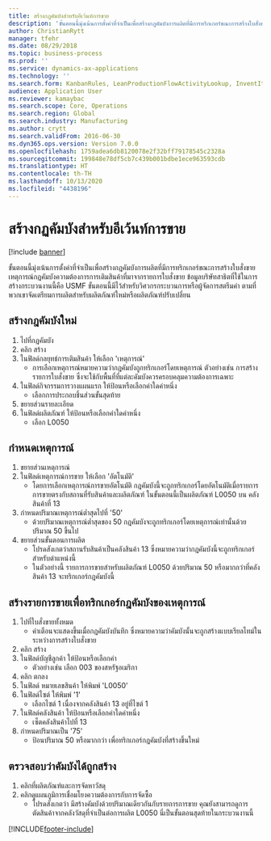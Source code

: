 ```yaml
---
title: สร้างกฏคัมบังสำหรับอีเว้นท์การขาย
description: 'ขั้นตอนนี้มุ่งเน้นการตั้งค่าที่จำเป็นเพื่อสร้างกฎคัมบังการผลิตที่มีการทริกเกอร์ขณะการสร้างใบสั่งขาย '
author: ChristianRytt
manager: tfehr
ms.date: 08/29/2018
ms.topic: business-process
ms.prod: ''
ms.service: dynamics-ax-applications
ms.technology: ''
ms.search.form: KanbanRules, LeanProductionFlowActivityLookup, InventItemIdLookupSimple, SalesTableListPage, SalesCreateOrder, SalesTable, LeanPeggingTree
audience: Application User
ms.reviewer: kamaybac
ms.search.scope: Core, Operations
ms.search.region: Global
ms.search.industry: Manufacturing
ms.author: crytt
ms.search.validFrom: 2016-06-30
ms.dyn365.ops.version: Version 7.0.0
ms.openlocfilehash: 1759adea6db8120078e2f32bff79178545c2328a
ms.sourcegitcommit: 199848e78df5cb7c439b001bdbe1ece963593cdb
ms.translationtype: HT
ms.contentlocale: th-TH
ms.lasthandoff: 10/13/2020
ms.locfileid: "4438196"
---
```

# <a name="create-a-sales-event-kanban-rule"></a>สร้างกฏคัมบังสำหรับอีเว้นท์การขาย

[!include [banner](../../includes/banner.md)]

ขั้นตอนนี้มุ่งเน้นการตั้งค่าที่จำเป็นเพื่อสร้างกฎคัมบังการผลิตที่มีการทริกเกอร์ขณะการสร้างใบสั่งขาย  เหตุการณ์กฎคัมบังความต้องการการเติมสินค้าที่มาจากรายการใบสั่งขาย  ข้อมูลบริษัทสาธิตที่ใช้ในการสร้างกระบวนงานนี้คือ USMF ขั้นตอนนี้มีไว้สำหรับวิศวกรกระบวนการหรือผู้จัดการสตรีมค่า ตามที่พวกเขาจัดเตรียมการผลิตสำหรับผลิตภัณฑ์ใหม่หรือผลิตภัณฑ์ปรับเปลี่ยน




## <a name="create-a-new-kanban-rule"></a>สร้างกฎคัมบังใหม่
1. ไปที่กฎคัมบัง
2. คลิก สร้าง
3. ในฟิลด์กลยุทธ์การเติมสินค้า ให้เลือก 'เหตุการณ์'
    * การเลือกเหตุการณ์หมายความว่ากฎคัมบังถูกทริกเกอร์โดยเหตุการณ์ ตัวอย่างเช่น การสร้างรายการใบสั่งขาย    ซึ่งจะใช้กับพื้นที่ที่แต่ละคัมบังควรครอบคลุมความต้องการเฉพาะ  
4. ในฟิลด์กิจกรรมการวางแผนแรก ให้ป้อนหรือเลือกค่าใดค่าหนึ่ง
    * เลือกการประกอบชิ้นส่วนขั้นสุดท้าย  
5. ขยายส่วนรายละเอียด 
6. ในฟิลด์ผลิตภัณฑ์ ให้ป้อนหรือเลือกค่าใดค่าหนึ่ง
    * เลือก L0050  

## <a name="define-an-event"></a>กำหนดเหตุการณ์
1. ขยายส่วนเหตุการณ์
2. ในฟิลด์เหตุการณ์การขาย ให้เลือก 'อัตโนมัติ'
    * โดยการเลือกเหตุการณ์การขายอัตโนมัติ กฎคัมบังนี้จะถูกทริกเกอร์โดยอัตโนมัติเมื่อรายการการขายตรงกับสถานที่รับสินค้าและผลิตภัณฑ์  ในขั้นตอนนี้เป็นผลิตภัณฑ์ L0050 บน คลังสินค้าที่ 13  
3. กำหนดปริมาณเหตุการณ์ต่ำสุดไปที่ '50'
    * ด้วยปริมาณเหตุการณ์ต่ำสุดของ 50 กฎคัมบังจะถูกทริกเกอร์โดยเหตุการณ์เท่านั้นด้วยปริมาณ 50 ขึ้นไป  
4. ขยายส่วนขั้นตอนการผลิต
    * โปรดสังเกตว่าสถานรับสินค้าเป็นคลังสินค้า 13 ซึ่งหมายความว่ากฎคัมบังนี้จะถูกทริกเกอร์สำหรับตำแหน่งนี้  
    * ในตัวอย่างนี้ รายการการขายสำหรับผลิตภัณฑ์ L0050 ด้วยปริมาณ 50 หรือมากกว่าที่คลังสินค้า 13 จะทริกเกอร์กฎคัมบังนี้  

## <a name="create-sales-line-to-trigger-event-kanban-rule"></a>สร้างรายการขายเพื่อทริกเกอร์กฎคัมบังของเหตุการณ์
1. ไปที่ใบสั่งขายทั้งหมด
    * คำเตือนจะแสดงขึ้นเมื่อกฎคัมบังบันทึก ซึ่งหมายความว่าคัมบังนั้นจะถูกสร้างแบบเรียลไทม์ในระหว่างการสร้างใบสั่งขาย  
2. คลิก สร้าง
3. ในฟิลด์บัญชีลูกค้า ให้ป้อนหรือเลือกค่า
    * ตัวอย่างเช่น เลือก 003 ของสหรัฐอเมริกา  
4. คลิก ตกลง
5. ในฟิลด์ หมายเลขสินค้า ให้พิมพ์ 'L0050'
6. ในฟิลด์ไซต์ ให้พิมพ์ '1'
    * เลือกไซต์ 1 เนื่องจากคลังสินค้า 13 อยู่ที่ไซต์ 1  
7. ในฟิลด์คลังสินค้า ให้ป้อนหรือเลือกค่าใดค่าหนึ่ง
    * เซ็ตคลังสินค้าไปที่ 13  
8. กำหนดปริมาณเป็น '75'
    * ป้อนปริมาณ 50 หรือมากกว่า เพื่อทริกเกอร์กฎคัมบังที่สร้างขึ้นใหม่  

## <a name="verify-that-kanban-is-created"></a>ตรวจสอบว่าคัมบังได้ถูกสร้าง
1. คลิกที่ผลิตภัณฑ์และการจัดหาวัสดุ
2. คลิกดูแผนภูมิการเชื่อมโยงความต้องการกับการจัดซื้อ
    * โปรดสังเกตว่า มีสร้างคัมบังด้วยปริมาณเดียวกันกับรายการการขาย  คุณยังสามารถดูการตัดสินค้าจากคลังวัสดุที่จำเป็นต่อการผลิต L0050  นี่เป็นขั้นตอนสุดท้ายในกระบวนงานนี้  



[!INCLUDE[footer-include](../../../includes/footer-banner.md)]